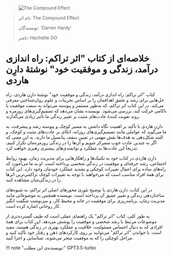 
> ![The Compound Effect](http://books.google.com/books/content?id=_GOBzQEACAAJ&printsec=frontcover&img=1&zoom=1&source=gbs_api)

> نام اثر: The Compound Effect 

> نویسندگان: 'Darren Hardy'

> ناشر: Hachette GO




# خلاصه‌ای از کتاب "اثر تراکم: راه اندازی درآمد، زندگی و موفقیت خود" نوشتهٔ دارِن هاردی

کتاب "اثر تراکم: راه اندازی درآمد، زندگی و موفقیت خود" نوشتهٔ دارِن هاردی، راه حل‌هایی برای رشد و تحقق اهدافمان را بر اساس تجربیات و علوم روان‌شناختی معرفی می‌کند. در این کتاب اثر تراکم، که به‌طور مستمر و پیوسته می‌تواند به سمت موفقیت یا ناکامی حرکت کند، بررسی می‌شود. نویسنده نشان می‌دهد که تصمیم‌گیری‌های روزمره و روند تقویت کنندهٔ عادت‌های مثبت بر تغییر زندگی ما تأثیر زیادی می‌گذارند.

دارِن هاردی با تأکید بر اهمیت نگاه داشتن به مسیر کوچک و پیوسته رشد و پیشرفت، به ما می‌گوید که عواملی مانند تصمیم‌گیری‌های روزانه، اتکای بر عادت‌های مثبت و کوچک، و البته شکل‌دهی به هدف‌ها نقش مهمی در تعیین سقف پتانسیل ما دارند. به این معنی که اگر به چندین عادت خوب متمرکز شویم و آن‌ها را در زندگی روزمره‌مان تکرار کنیم، تدریجاً این عادت‌ها به عملکرد و توانمندی‌های بیشتری رهبری خواهند کرد.

دارِن هاردی در کتاب خود به تکنیک‌ها و راهکارهایی برای مدیریت زمان، بهبود روابط اجتماعی، رشد حرفه‌ای و موفقیت در زندگی شخصی پرداخته است. او به ما می‌آموزد که راه‌های ساده برای اعمال تغییرات کوچکی و تشدید عملکرد خودمان وجود دارد. این کتاب برای همهٔ افراد مناسب است که می‌خواهند با توجه به تغییرات کوچک تراکمی‌ترین اثرها را در زندگی‌شان مشاهده کنند.

در این کتاب، دارِن هاردی با توضیح تئوری محورهای اصلی اثر تراکم، به شیوه‌های ساختاردهی زندگی و تغییر عمیق آن پرداخته است. نویسنده همچنین به موضوعاتی مانند مدیریت زمان، برنامه‌ریزی برای موفقیت در خانه و محیط کار، و سرنوشت شگفت انگیز کار روحانی اشاره کرده است.

به طور کلی، کتاب "اثر تراکم" یک راهنمای عملی است که طیف گسترده‌تری از موضوعات مرتبط با رشد شخصی و موفقیت را پوشش می‌دهد. این کتاب برای همهٔ افرادی که به دنبال احساس مسئولیت، خلاقیت و عملکرد بهتری در زندگی هستند، مفید است. با خواندن "اثر تراکم" می‌توانید بر روی کارکردهای ذهن و رفتار خود تأکید کنید و مراحل کوچکی را که به موفقیت منجر می‌شوند، شناسایی و اجرا کنید.


!!! note "نویسنده‌ی این مطلب:"
    GPT3.5-turbo


